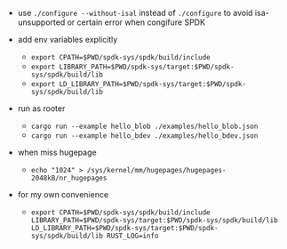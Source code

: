 
- use `./configure --without-isal` instead of `./configure` to avoid isa-unsupported or certain error when congifure SPDK
- add env variables explicitly 
    - `export CPATH=$PWD/spdk-sys/spdk/build/include`
    - `export LIBRARY_PATH=$PWD/spdk-sys/target:$PWD/spdk-sys/spdk/build/lib`
    - `export LD_LIBRARY_PATH=$PWD/spdk-sys/target:$PWD/spdk-sys/spdk/build/lib`
- run as rooter
    - `cargo run --example hello_blob ./examples/hello_blob.json`
    - `cargo run --example hello_bdev ./examples/hello_bdev.json`
- when miss hugepage
    - `echo "1024" > /sys/kernel/mm/hugepages/hugepages-2048kB/nr_hugepages`

- for my own convenience
    - `export CPATH=$PWD/spdk-sys/spdk/build/include LIBRARY_PATH=$PWD/spdk-sys/target:$PWD/spdk-sys/spdk/build/lib LD_LIBRARY_PATH=$PWD/spdk-sys/target:$PWD/spdk-sys/spdk/build/lib RUST_LOG=info`
